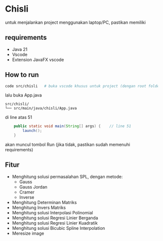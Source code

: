 # Chisli

untuk menjalankan project menggunakan laptop/PC, pastikan memiliki

## requirements

- Java 21
- Vscode
- Extension JavaFX vscode

## How to run

```sh
code src/chisli   # buka vscode khusus untuk project (dengan root folder chisli)
```

lalu buka App.java

```
src/chisli/
└── src/main/java/chisli/App.java
```

di line atas 51

```java
    public static void main(String[] args) {    // line 51
        launch();
    }
```

akan muncul tombol Run
(jika tidak, pastikan sudah memenuhi requirements)

## Fitur

- Menghitung solusi permasalahan SPL, dengan metode:
  - Gauss
  - Gauss Jordan
  - Cramer
  - Inverse
- Menghitung Determinan Matriks
- Menghitung Invers Matriks
- Menghitung solusi Interpolasi Polinomial
- Menghitung solusi Regresi Linier Berganda
- Menghitung solusi Regresi Linier Kuadratik
- Menghitung solusi Bicubic Spline Interpolation
- Meresize image
